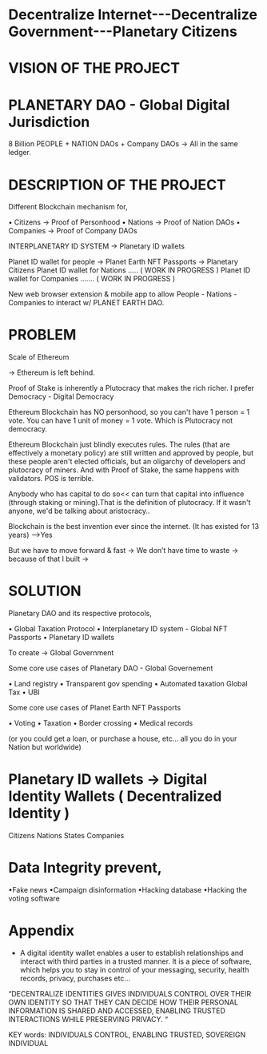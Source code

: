
# Decentralize Internet---Decentralize Government---Planetary Citizens


# VISION OF THE PROJECT

# PLANETARY DAO - Global Digital Jurisdiction

8 Billion PEOPLE + NATION DAOs + Company DAOs → All in the same ledger.

# DESCRIPTION OF THE PROJECT

Different Blockchain mechanism for,

• Citizens → Proof of Personhood
• Nations → Proof of Nation DAOs
• Companies → Proof of Company DAOs

INTERPLANETARY ID SYSTEM → Planetary ID wallets

Planet ID wallet for people → Planet Earth NFT Passports → Planetary Citizens
Planet ID wallet for Nations ….. ( WORK IN PROGRESS )
Planet ID wallet for Companies ……. ( WORK IN PROGRESS )

New web browser extension & mobile app to allow People - Nations - Companies to interact w/ PLANET EARTH DAO.

# PROBLEM

Scale of Ethereum

→ Ethereum is left behind.

Proof of Stake is inherently a Plutocracy that makes the rich richer.
I prefer Democracy - Digital Democracy

Ethereum Blockchain has NO personhood, so you can't have 1 person = 1 vote.
You can have 1 unit of money = 1 vote. Which is Plutocracy not democracy.

Ethereum Blockchain just blindly executes rules.
The rules (that are effectively a monetary policy) are still written and approved by people, but these people aren't elected officials, but an oligarchy of developers and plutocracy of miners. And with Proof of Stake, the same happens with validators. POS is terrible.

Anybody who has capital to do so<< can turn that capital into influence (through staking or mining).That is the definition of plutocracy. If it wasn't anyone, we'd be talking about aristocracy..

Blockchain is the best invention ever since the internet. (It has existed for 13 years) -->Yes

But we have to move forward & fast → We don’t have time to waste → because of that I built →

# SOLUTION

Planetary DAO and its respective protocols,

• Global Taxation Protocol
• Interplanetary ID system - Global NFT Passports
• Planetary ID wallets

To create → Global Government

Some core use cases of Planetary DAO - Global Governement

• Land registry
• Transparent gov spending
• Automated taxation Global Tax
• UBI

Some core use cases of Planet Earth NFT Passports

• Voting
• Taxation
• Border crossing
• Medical records

(or you could get a loan, or purchase a house, etc… all you do in your Nation but worldwide)

# Planetary ID wallets → Digital Identity Wallets ( Decentralized Identity )

Citizens
Nations States
Companies


# Data Integrity prevent,

•Fake news
•Campaign disinformation
•Hacking database
•Hacking the voting software

# Appendix

* A digital identity wallet enables a user to establish relationships and interact with third parties in a trusted manner. It is a piece of software, which helps you to stay in control of your messaging, security, health records, privacy, purchases etc…

“DECENTRALIZE IDENTITIES GIVES INDIVIDUALS CONTROL OVER THEIR OWN IDENTITY SO THAT THEY CAN DECIDE HOW THEIR PERSONAL INFORMATION IS SHARED AND ACCESSED, ENABLING TRUSTED INTERACTIONS WHILE PRESERVING PRIVACY. “

KEY words: INDIVIDUALS CONTROL, ENABLING TRUSTED, SOVEREIGN INDIVIDUAL

